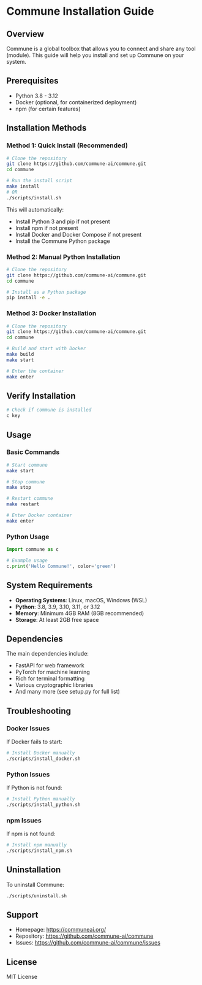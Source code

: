 # Commune Installation Guide

## Overview
Commune is a global toolbox that allows you to connect and share any tool (module). This guide will help you install and set up Commune on your system.

## Prerequisites
- Python 3.8 - 3.12
- Docker (optional, for containerized deployment)
- npm (for certain features)

## Installation Methods

### Method 1: Quick Install (Recommended)
```bash
# Clone the repository
git clone https://github.com/commune-ai/commune.git
cd commune

# Run the install script
make install
# OR
./scripts/install.sh
```

This will automatically:
- Install Python 3 and pip if not present
- Install npm if not present
- Install Docker and Docker Compose if not present
- Install the Commune Python package

### Method 2: Manual Python Installation
```bash
# Clone the repository
git clone https://github.com/commune-ai/commune.git
cd commune

# Install as a Python package
pip install -e .
```

### Method 3: Docker Installation
```bash
# Clone the repository
git clone https://github.com/commune-ai/commune.git
cd commune

# Build and start with Docker
make build
make start

# Enter the container
make enter
```

## Verify Installation
```bash
# Check if commune is installed
c key
```

## Usage

### Basic Commands
```bash
# Start commune
make start

# Stop commune
make stop

# Restart commune
make restart

# Enter Docker container
make enter
```

### Python Usage
```python
import commune as c

# Example usage
c.print('Hello Commune!', color='green')
```

## System Requirements
- **Operating Systems**: Linux, macOS, Windows (WSL)
- **Python**: 3.8, 3.9, 3.10, 3.11, or 3.12
- **Memory**: Minimum 4GB RAM (8GB recommended)
- **Storage**: At least 2GB free space

## Dependencies
The main dependencies include:
- FastAPI for web framework
- PyTorch for machine learning
- Rich for terminal formatting
- Various cryptographic libraries
- And many more (see setup.py for full list)

## Troubleshooting

### Docker Issues
If Docker fails to start:
```bash
# Install Docker manually
./scripts/install_docker.sh
```

### Python Issues
If Python is not found:
```bash
# Install Python manually
./scripts/install_python.sh
```

### npm Issues
If npm is not found:
```bash
# Install npm manually
./scripts/install_npm.sh
```

## Uninstallation
To uninstall Commune:
```bash
./scripts/uninstall.sh
```

## Support
- Homepage: https://communeai.org/
- Repository: https://github.com/commune-ai/commune
- Issues: https://github.com/commune-ai/commune/issues

## License
MIT License

